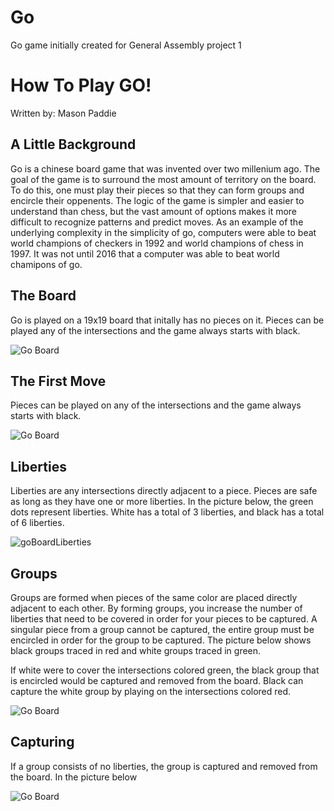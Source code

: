 # Go
Go game initially created for General Assembly project 1

# How To Play GO!
Written by: Mason Paddie

## A Little Background
Go is a chinese board game that was invented over two millenium ago. The goal of the game is to surround the most amount of territory on the board. To do this, one must play their pieces so that they can form groups and encircle their oppenents. The logic of the game is simpler and easier to understand than chess, but the vast amount of options makes it more difficult to recognize patterns and predict moves. As an example of the underlying complexity in the simplicity of go, computers were able to beat world champions of checkers in 1992 and world champions of chess in 1997. It was not until 2016 that a computer was able to beat world chamipons of go. 

## The Board
Go is played on a 19x19 board that initally has no pieces on it. Pieces can be played any of the intersections and the game always starts with black.

![Go Board](https://user-images.githubusercontent.com/92054622/180579654-74ede43b-5f70-4dc8-8af5-bd452c47eb91.png) 

## The First Move
Pieces can be played on any of the intersections and the game always starts with black.

![Go Board](https://user-images.githubusercontent.com/92054622/180584034-2c3ba32e-89a6-42dc-9f9d-efc9a84fe5fb.png)


## Liberties 
Liberties are any intersections directly adjacent to a piece. Pieces are safe as long as they have one or more liberties. In the picture below, the green dots represent liberties. White has a total of 3 liberties, and black has a total of 6 liberties. 

![goBoardLiberties](https://user-images.githubusercontent.com/92054622/180584128-094d7c3a-dea1-4606-ab85-62019a8e5f24.png)

## Groups
Groups are formed when pieces of the same color are placed directly adjacent to each other. By forming groups, you increase the number of liberties that need to be covered in order for your pieces to be captured. A singular piece from a group cannot be captured, the entire group must be encircled in order for the group to be captured. The picture below shows black groups traced in red and white groups traced in green. 

If white were to cover the intersections colored green, the black group that is encircled would be captured and removed from the board. Black can capture the white group by playing on the intersections colored red. 

![Go Board](https://user-images.githubusercontent.com/92054622/180584425-aabb841b-0b8d-4d79-bcde-41626b971989.png)

## Capturing
If a group consists of no liberties, the group is captured and removed from the board. In the picture below

![Go Board](https://user-images.githubusercontent.com/92054622/180584553-dc86b951-1801-474b-a94c-85746260c087.png)

